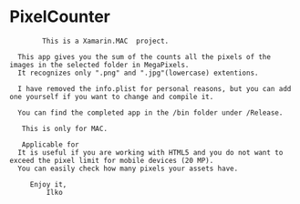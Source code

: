 # PixelCounter
            This is a Xamarin.MAC  project.
            
      This app gives you the sum of the counts all the pixels of the images in the selected folder in MegaPixels. 
      It recognizes only ".png" and ".jpg"(lowercase) extentions.
      
      I have removed the info.plist for personal reasons, but you can add one yourself if you want to change and compile it.
      
      You can find the completed app in the /bin folder under /Release.
      
       This is only for MAC.
       
       Applicable for
      It is useful if you are working with HTML5 and you do not want to exceed the pixel limit for mobile devices (20 MP).
      You can easily check how many pixels your assets have.
      
         Enjoy it,
             Ilko
